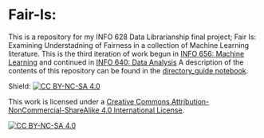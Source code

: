 # Fair-Is:
This is a repository for my INFO 628 Data Librarianship final project; Fair Is: Examining Understadning of Fairness in a collection of Machine Learning literature. 
This is the third iteration of work begun in [INFO 656: Machine Learning](https://github.com/dreyjo/pratt_ml_final_project) and continued in [INFO 640: Data Analysis](https://github.com/dreyjo/info640_data-analysis_final-project)
A description of the contents of this repository can be found in the [directory_guide notebook](https://github.com/dreyjo/info628_Fair-Is/blob/master/directory_guide.ipynb). 





Shield: [![CC BY-NC-SA 4.0][cc-by-nc-sa-shield]][cc-by-nc-sa]

This work is licensed under a
[Creative Commons Attribution-NonCommercial-ShareAlike 4.0 International License][cc-by-nc-sa].

[![CC BY-NC-SA 4.0][cc-by-nc-sa-image]][cc-by-nc-sa]

[cc-by-nc-sa]: http://creativecommons.org/licenses/by-nc-sa/4.0/
[cc-by-nc-sa-image]: https://licensebuttons.net/l/by-nc-sa/4.0/88x31.png
[cc-by-nc-sa-shield]: https://img.shields.io/badge/License-CC%20BY--NC--SA%204.0-lightgrey.svg

